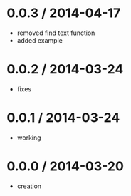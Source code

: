 
0.0.3 / 2014-04-17
===================
  - removed find text function
  - added example


0.0.2 / 2014-03-24
===================
  - fixes

0.0.1 / 2014-03-24
===================
  - working


0.0.0 / 2014-03-20
===================
  - creation

